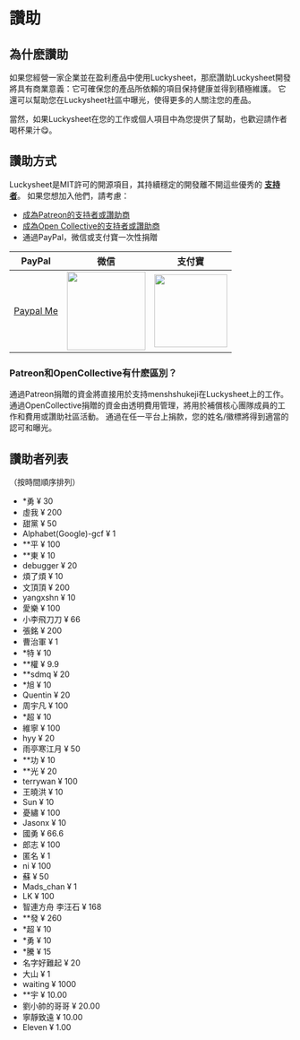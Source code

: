 # 讚助

## 為什麽讚助

如果您經營一家企業並在盈利產品中使用Luckysheet，那麽讚助Luckysheet開發將具有商業意義：它可確保您的產品所依賴的項目保持健康並得到積極維護。 它還可以幫助您在Luckysheet社區中曝光，使得更多的人關注您的產品。

當然，如果Luckysheet在您的工作或個人項目中為您提供了幫助，也歡迎請作者喝杯果汁😋。

## 讚助方式

Luckysheet是MIT許可的開源項目，其持續穩定的開發離不開這些優秀的 [**支持者**](#讚助者列表)。 如果您想加入他們，請考慮：

- [成為Patreon的支持者或讚助商](https://www.patreon.com/mengshukeji)
- [成為Open Collective的支持者或讚助商](https://opencollective.com/luckysheet)
- 通過PayPal，微信或支付寶一次性捐贈

| PayPal |  微信  | 支付寶 |
|---|---|---|
| [Paypal Me](https://www.paypal.me/wbfsa) | <img src="https://minio.cnbabylon.com/public/luckysheet/wechat.jpg" width="140" />| <img src="https://minio.cnbabylon.com/public/luckysheet/alipay.jpg" width="130" /> |

### Patreon和OpenCollective有什麽區別？

通過Patreon捐贈的資金將直接用於支持menshshukeji在Luckysheet上的工作。 通過OpenCollective捐贈的資金由透明費用管理，將用於補償核心團隊成員的工作和費用或讚助社區活動。 通過在任一平台上捐款，您的姓名/徽標將得到適當的認可和曝光。

## 讚助者列表

（按時間順序排列）
- *勇 ¥ 30
- 虛我 ¥ 200
- 甜黨 ¥ 50
- Alphabet(Google)-gcf ¥ 1
- **平 ¥ 100
- **東 ¥ 10
- debugger ¥ 20
- 煩了煩 ¥ 10
- 文頂頂 ¥ 200
- yangxshn ¥ 10
- 愛樂 ¥ 100
- 小李飛刀刀 ¥ 66
- 張銘 ¥ 200
- 曹治軍 ¥ 1
- *特 ¥ 10
- **權 ¥ 9.9
- **sdmq ¥ 20
- *旭 ¥ 10
- Quentin ¥ 20
- 周宇凡 ¥ 100
- *超 ¥ 10
- 維寧 ¥ 100
- hyy ¥ 20
- 雨亭寒江月 ¥ 50
- **功 ¥ 10
- **光 ¥ 20
- terrywan ¥ 100
- 王曉洪 ¥ 10
- Sun ¥ 10
- 憂繡 ¥ 100
- Jasonx ¥ 10
- 國勇 ¥ 66.6
- 郎志 ¥ 100
- 匿名 ¥ 1
- ni ¥ 100
- 蘇 ¥ 50
- Mads_chan ¥ 1
- LK ¥ 100
- 智連方舟 李汪石 ¥ 168
- **發 ¥ 260
- *超 ¥ 10
- *勇 ¥ 10
- *騰 ¥ 15
- 名字好難起 ¥ 20
- 大山 ¥ 1
- waiting ¥ 1000
- **宇 ¥ 10.00
- 劉小帥的哥哥 ¥ 20.00
- 寧靜致遠 ¥ 10.00
- Eleven ¥ 1.00